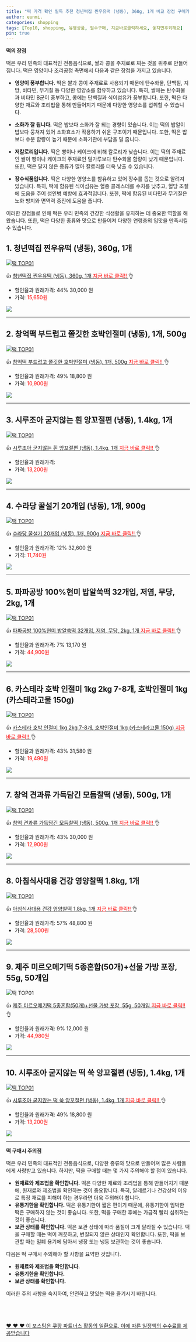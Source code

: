 ```yaml
---
title: "떡 가격 확인 필독 추천 청년떡집 찐우유떡 (냉동), 360g, 1개 비교 장점 구매가이드"
author: eunmi.
categories: shopping
tags: [Top10, shopping, 유행상품, 필수구매, 지금바로클릭하세요, 놓치면후회해요]
pin: true
---
```

**떡의 장점**

떡은 우리 민족의 대표적인 전통음식으로, 쌀과 콩을 주재료로 찌는 것을 위주로 만들어집니다. 떡은 영양이나 조리공정 측면에서 다음과 같은 장점을 가지고 있습니다.

* **영양이 풍부합니다.** 떡은 쌀과 콩이 주재료로 사용되기 때문에 탄수화물, 단백질, 지방, 비타민, 무기질 등 다양한 영양소를 함유하고 있습니다. 특히, 쌀에는 탄수화물과 비타민 B군이 풍부하고, 콩에는 단백질과 식이섬유가 풍부합니다. 또한, 떡은 다양한 재료와 조리법을 통해 만들어지기 때문에 다양한 영양소를 섭취할 수 있습니다.

* **소화가 잘 됩니다.** 떡은 밥보다 소화가 잘 되는 경향이 있습니다. 이는 떡의 밥알이 밥보다 뭉쳐져 있어 소화효소가 작용하기 쉬운 구조이기 때문입니다. 또한, 떡은 밥보다 수분 함량이 높기 때문에 소화기관에 부담을 덜 줍니다.

* **저칼로리입니다.** 떡은 빵이나 케이크에 비해 칼로리가 낮습니다. 이는 떡의 주재료인 쌀이 빵이나 케이크의 주재료인 밀가루보다 탄수화물 함량이 낮기 때문입니다. 또한, 떡은 달지 않은 종류가 많아 칼로리를 더욱 낮출 수 있습니다.

* **장수식품입니다.** 떡은 다양한 영양소를 함유하고 있어 장수를 돕는 것으로 알려져 있습니다. 특히, 떡에 함유된 식이섬유는 혈중 콜레스테롤 수치를 낮추고, 혈당 조절에 도움을 주어 성인병 예방에 효과적입니다. 또한, 떡에 함유된 비타민과 무기질은 노화 방지와 면역력 증진에 도움을 줍니다.

이러한 장점들로 인해 떡은 우리 민족의 건강한 식생활을 유지하는 데 중요한 역할을 해왔습니다. 또한, 떡은 다양한 종류와 맛으로 만들어져 다양한 연령층의 입맛을 만족시킬 수 있습니다.

   

## 1. 청년떡집 찐우유떡 (냉동), 360g, 1개

[![떡 TOP01](https://thumbnail8.coupangcdn.com/thumbnails/remote/230x230ex/image/retail/images/9165706131090566-f51edc7e-8b03-41fc-8e82-7523079f7713.jpg)](https://link.coupang.com/re/AFFSDP?lptag=AF3617701&subid=GithubCoopas&pageKey=5694579901&traceid=V0-153&itemId=9444356298&vendorItemId=76729771027)


👍 [청년떡집 찐우유떡 (냉동), 360g, 1개 <font color=red> 지금 바로 클릭!! </font> ](https://link.coupang.com/re/AFFSDP?lptag=AF3617701&subid=GithubCoopas&pageKey=5694579901&traceid=V0-153&itemId=9444356298&vendorItemId=76729771027) 👌 


- 할인율과 원래가격: 44%  30,000   원
- 가격: <span style='color:red'>15,650원</span>

[![](/discount_price.png)](https://link.coupang.com/re/AFFSDP?lptag=AF3617701&subid=GithubCoopas&pageKey=5694579901&traceid=V0-153&itemId=9444356298&vendorItemId=76729771027)

---


   

## 2. 창억떡 부드럽고 쫄깃한 호박인절미 (냉동), 1개, 500g

[![떡 TOP01](https://thumbnail7.coupangcdn.com/thumbnails/remote/230x230ex/image/retail/images/2376168466461847-c7d0e8ca-97f3-40e2-8c84-05a9a497968e.jpg)](https://link.coupang.com/re/AFFSDP?lptag=AF3617701&subid=GithubCoopas&pageKey=6912084767&traceid=V0-153&itemId=16661441250&vendorItemId=83845094164)


👍 [창억떡 부드럽고 쫄깃한 호박인절미 (냉동), 1개, 500g <font color=red> 지금 바로 클릭!! </font> ](https://link.coupang.com/re/AFFSDP?lptag=AF3617701&subid=GithubCoopas&pageKey=6912084767&traceid=V0-153&itemId=16661441250&vendorItemId=83845094164) 👌 


- 할인율과 원래가격: 49%  18,800   원
- 가격: <span style='color:red'>10,900원</span>

[![](/discount_price.png)](https://link.coupang.com/re/AFFSDP?lptag=AF3617701&subid=GithubCoopas&pageKey=6912084767&traceid=V0-153&itemId=16661441250&vendorItemId=83845094164)

---


   

## 3. 시루조아 굳지않는 흰 앙꼬절편 (냉동), 1.4kg, 1개

[![떡 TOP01](https://thumbnail6.coupangcdn.com/thumbnails/remote/230x230ex/image/retail/images/6520778785531071-f8fc9737-f8d6-4eef-8080-6747b99438cb.jpg)](https://link.coupang.com/re/AFFSDP?lptag=AF3617701&subid=GithubCoopas&pageKey=5930058127&traceid=V0-153&itemId=10534803498&vendorItemId=77816348238)


👍 [시루조아 굳지않는 흰 앙꼬절편 (냉동), 1.4kg, 1개 <font color=red> 지금 바로 클릭!! </font> ](https://link.coupang.com/re/AFFSDP?lptag=AF3617701&subid=GithubCoopas&pageKey=5930058127&traceid=V0-153&itemId=10534803498&vendorItemId=77816348238) 👌 


- 할인율과 원래가격: 
- 가격: <span style='color:red'>13,200원</span>

[![](/discount_price.png)](https://link.coupang.com/re/AFFSDP?lptag=AF3617701&subid=GithubCoopas&pageKey=5930058127&traceid=V0-153&itemId=10534803498&vendorItemId=77816348238)

---


   

## 4. 수라당 꿀설기 20개입 (냉동), 1개, 900g

[![떡 TOP01](https://thumbnail8.coupangcdn.com/thumbnails/remote/230x230ex/image/retail/images/990204955316705-7ae474cd-636e-4c29-9a04-5d524b5ff4c8.jpg)](https://link.coupang.com/re/AFFSDP?lptag=AF3617701&subid=GithubCoopas&pageKey=6851142866&traceid=V0-153&itemId=16321356684&vendorItemId=83513443486)


👍 [수라당 꿀설기 20개입 (냉동), 1개, 900g <font color=red> 지금 바로 클릭!! </font> ](https://link.coupang.com/re/AFFSDP?lptag=AF3617701&subid=GithubCoopas&pageKey=6851142866&traceid=V0-153&itemId=16321356684&vendorItemId=83513443486) 👌 


- 할인율과 원래가격: 12%  32,600   원
- 가격: <span style='color:red'>11,740원</span>

[![](/discount_price.png)](https://link.coupang.com/re/AFFSDP?lptag=AF3617701&subid=GithubCoopas&pageKey=6851142866&traceid=V0-153&itemId=16321356684&vendorItemId=83513443486)

---


   

## 5. 파파공방 100%현미 밥알쑥떡 32개입, 저염, 무당, 2kg, 1개

[![떡 TOP01](https://thumbnail7.coupangcdn.com/thumbnails/remote/230x230ex/image/vendor_inventory/5ac1/90cf9f4de36688b0dc025c2522fd58ac154210538d0209fefb650747bd28.jpg)](https://link.coupang.com/re/AFFSDP?lptag=AF3617701&subid=GithubCoopas&pageKey=6787223774&traceid=V0-153&itemId=15980183422&vendorItemId=76742172454)


👍 [파파공방 100%현미 밥알쑥떡 32개입, 저염, 무당, 2kg, 1개 <font color=red> 지금 바로 클릭!! </font> ](https://link.coupang.com/re/AFFSDP?lptag=AF3617701&subid=GithubCoopas&pageKey=6787223774&traceid=V0-153&itemId=15980183422&vendorItemId=76742172454) 👌 


- 할인율과 원래가격: 7%  13,170   원
- 가격: <span style='color:red'>44,900원</span>

[![](/discount_price.png)](https://link.coupang.com/re/AFFSDP?lptag=AF3617701&subid=GithubCoopas&pageKey=6787223774&traceid=V0-153&itemId=15980183422&vendorItemId=76742172454)

---


   

## 6. 카스테라 호박 인절미 1kg 2kg 7-8개, 호박인절미 1kg (카스테라고물 150g)

[![떡 TOP01](https://thumbnail7.coupangcdn.com/thumbnails/remote/230x230ex/image/vendor_inventory/f192/d57081473a2d103ccf380781253215bfb4367f89594e36cb982621849849.jpg)](https://link.coupang.com/re/AFFSDP?lptag=AF3617701&subid=GithubCoopas&pageKey=7444289906&traceid=V0-153&itemId=19365553741&vendorItemId=72069933673)


👍 [카스테라 호박 인절미 1kg 2kg 7-8개, 호박인절미 1kg (카스테라고물 150g) <font color=red> 지금 바로 클릭!! </font> ](https://link.coupang.com/re/AFFSDP?lptag=AF3617701&subid=GithubCoopas&pageKey=7444289906&traceid=V0-153&itemId=19365553741&vendorItemId=72069933673) 👌 


- 할인율과 원래가격: 43%  31,580   원
- 가격: <span style='color:red'>19,490원</span>

[![](/discount_price.png)](https://link.coupang.com/re/AFFSDP?lptag=AF3617701&subid=GithubCoopas&pageKey=7444289906&traceid=V0-153&itemId=19365553741&vendorItemId=72069933673)

---


   

## 7. 창억 견과류 가득담긴 모듬찰떡 (냉동), 500g, 1개

[![떡 TOP01](https://thumbnail9.coupangcdn.com/thumbnails/remote/230x230ex/image/retail/images/1416645020422551-896a7021-fa04-45b6-b97a-55792a98748a.jpg)](https://link.coupang.com/re/AFFSDP?lptag=AF3617701&subid=GithubCoopas&pageKey=2238931166&traceid=V0-153&itemId=3823985429&vendorItemId=71808855853)


👍 [창억 견과류 가득담긴 모듬찰떡 (냉동), 500g, 1개 <font color=red> 지금 바로 클릭!! </font> ](https://link.coupang.com/re/AFFSDP?lptag=AF3617701&subid=GithubCoopas&pageKey=2238931166&traceid=V0-153&itemId=3823985429&vendorItemId=71808855853) 👌 


- 할인율과 원래가격: 43%  30,000   원
- 가격: <span style='color:red'>12,900원</span>

[![](/discount_price.png)](https://link.coupang.com/re/AFFSDP?lptag=AF3617701&subid=GithubCoopas&pageKey=2238931166&traceid=V0-153&itemId=3823985429&vendorItemId=71808855853)

---


   

## 8. 아침식사대용 건강 영양찰떡 1.8kg, 1개

[![떡 TOP01](https://thumbnail7.coupangcdn.com/thumbnails/remote/230x230ex/image/vendor_inventory/4a7e/75b1e1f465bb7ff3da4ce4ea79f1d926f70291198180d3e8db2c98f7f9e2.jpeg)](https://link.coupang.com/re/AFFSDP?lptag=AF3617701&subid=GithubCoopas&pageKey=5888062239&traceid=V0-153&itemId=10346018517&vendorItemId=77628212192)


👍 [아침식사대용 건강 영양찰떡 1.8kg, 1개 <font color=red> 지금 바로 클릭!! </font> ](https://link.coupang.com/re/AFFSDP?lptag=AF3617701&subid=GithubCoopas&pageKey=5888062239&traceid=V0-153&itemId=10346018517&vendorItemId=77628212192) 👌 


- 할인율과 원래가격: 57%  48,800   원
- 가격: <span style='color:red'>28,500원</span>

[![](/discount_price.png)](https://link.coupang.com/re/AFFSDP?lptag=AF3617701&subid=GithubCoopas&pageKey=5888062239&traceid=V0-153&itemId=10346018517&vendorItemId=77628212192)

---


   

## 9. 제주 미르오메기떡 5종혼합(50개)+선물 가방 포장, 55g, 50개입

![떡 TOP01](https://thumbnail9.coupangcdn.com/thumbnails/remote/230x230ex/image/vendor_inventory/2341/2634c7989cbaaaceeeb2f1dde5cb0defeed8fee6564345d2fbf5fcc89420.JPG)


👍 [제주 미르오메기떡 5종혼합(50개)+선물 가방 포장, 55g, 50개입 <font color=red> 지금 바로 클릭!! </font> ](https://link.coupang.com/re/AFFSDP?lptag=AF3617701&subid=GithubCoopas&pageKey=7706001112&traceid=V0-153&itemId=20644274308&vendorItemId=4591220017) 👌 


- 할인율과 원래가격: 9%  12,000   원
- 가격: <span style='color:red'>44,980원</span>

[![](/discount_price.png)](https://link.coupang.com/re/AFFSDP?lptag=AF3617701&subid=GithubCoopas&pageKey=7706001112&traceid=V0-153&itemId=20644274308&vendorItemId=4591220017)

---


   

## 10. 시루조아 굳지않는 떡 쑥 앙꼬절편 (냉동), 1.4kg, 1개

[![떡 TOP01](https://thumbnail6.coupangcdn.com/thumbnails/remote/230x230ex/image/retail/images/5903916910134590-af60eae7-122b-48e0-b3f2-7716ffbdf26d.jpg)](https://link.coupang.com/re/AFFSDP?lptag=AF3617701&subid=GithubCoopas&pageKey=6511333006&traceid=V0-153&itemId=14383382934&vendorItemId=77604375339)


👍 [시루조아 굳지않는 떡 쑥 앙꼬절편 (냉동), 1.4kg, 1개 <font color=red> 지금 바로 클릭!! </font> ](https://link.coupang.com/re/AFFSDP?lptag=AF3617701&subid=GithubCoopas&pageKey=6511333006&traceid=V0-153&itemId=14383382934&vendorItemId=77604375339) 👌 


- 할인율과 원래가격: 49%  18,800   원
- 가격: <span style='color:red'>13,200원</span>

[![](/discount_price.png)](https://link.coupang.com/re/AFFSDP?lptag=AF3617701&subid=GithubCoopas&pageKey=6511333006&traceid=V0-153&itemId=14383382934&vendorItemId=77604375339)

---
**떡 구매시 주의점**

떡은 우리 민족의 대표적인 전통음식으로, 다양한 종류와 맛으로 만들어져 많은 사람들에게 사랑받고 있습니다. 하지만, 떡을 구매할 때는 몇 가지 주의해야 할 점이 있습니다.

* **원재료와 제조법을 확인합니다.** 떡은 다양한 재료와 조리법을 통해 만들어지기 때문에, 원재료와 제조법을 확인하는 것이 중요합니다. 특히, 알레르기나 건강상의 이유로 특정 재료를 피해야 하는 경우라면 더욱 주의해야 합니다.
* **유통기한을 확인합니다.** 떡은 유통기한이 짧은 편이기 때문에, 유통기한이 임박한 떡은 구매하지 않는 것이 좋습니다. 또한, 떡을 구매한 후에는 가급적 빨리 섭취하는 것이 좋습니다.
* **보관 상태를 확인합니다.** 떡은 보관 상태에 따라 품질이 크게 달라질 수 있습니다. 떡을 구매할 때는 떡이 깨끗하고, 변질되지 않은 상태인지 확인합니다. 또한, 떡을 보관할 때는 밀폐 용기에 담아서 냉장 또는 냉동 보관하는 것이 좋습니다.

다음은 떡 구매시 주의해야 할 사항을 요약한 것입니다.

* **원재료와 제조법을 확인합니다.**
* **유통기한을 확인합니다.**
* **보관 상태를 확인합니다.**

이러한 주의 사항을 숙지하여, 안전하고 맛있는 떡을 즐기시기 바랍니다.<br><br><br><br><br> [ ❤ ❤ ❤ 이 포스팅은 쿠팡 파트너스 활동의 일환으로, 이에 따른 일정액의 수수료를 제공받습니다](https://link.coupang.com/a/bcEFyh)